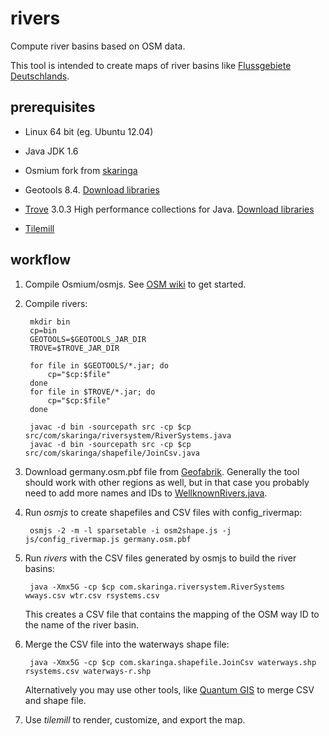 rivers
======

Compute river basins based on OSM data.

This tool is intended to create maps of river basins like [Flussgebiete Deutschlands](http://www.kompf.de/gps/rivermap.html).

prerequisites
-------------

* Linux 64 bit (eg. Ubuntu 12.04)

* Java JDK 1.6

* Osmium fork from [skaringa](https://github.com/skaringa/osmium)

* Geotools 8.4. [Download libraries](http://sourceforge.net/projects/geotools/files/GeoTools%208%20Releases/) 

* [Trove](http://trove.starlight-systems.com/) 3.0.3 High performance collections for Java. [Download libraries](http://bitbucket.org/robeden/trove/downloads)

* [Tilemill](http://mapbox.com/tilemill/)

workflow
--------

1. Compile Osmium/osmjs. See [OSM wiki](http://wiki.openstreetmap.org/wiki/Osmium/Quick_Start) to get started.

2. Compile rivers:

        mkdir bin
        cp=bin
        GEOTOOLS=$GEOTOOLS_JAR_DIR
        TROVE=$TROVE_JAR_DIR
        
        for file in $GEOTOOLS/*.jar; do
            cp="$cp:$file"
        done
        for file in $TROVE/*.jar; do
            cp="$cp:$file"
        done
        
        javac -d bin -sourcepath src -cp $cp src/com/skaringa/riversystem/RiverSystems.java
        javac -d bin -sourcepath src -cp $cp src/com/skaringa/shapefile/JoinCsv.java
    
3. Download germany.osm.pbf file from [Geofabrik](http://download.geofabrik.de/). 
   Generally the tool should work with other regions as well, but in that case you probably need to add 
   more names and IDs to [WellknownRivers.java](https://github.com/skaringa/rivers/blob/master/src/com/skaringa/riversystem/WellknownRivers.java).

4. Run *osmjs* to create shapefiles and CSV files with config_rivermap: 

        osmjs -2 -m -l sparsetable -i osm2shape.js -j js/config_rivermap.js germany.osm.pbf
    
5. Run *rivers* with the CSV files generated by osmjs to build the river basins: 

        java -Xmx5G -cp $cp com.skaringa.riversystem.RiverSystems wways.csv wtr.csv rsystems.csv 
    
   This creates a CSV file that contains the mapping of the OSM way ID to the name of the river basin.
  
6. Merge the CSV file into the waterways shape file:

        java -Xmx5G -cp $cp com.skaringa.shapefile.JoinCsv waterways.shp rsystems.csv waterways-r.shp
    
   Alternatively you may use other tools, like [Quantum GIS](http://www.qgis.org/) to merge CSV and shape file.

7. Use *tilemill* to render, customize, and export the map.


